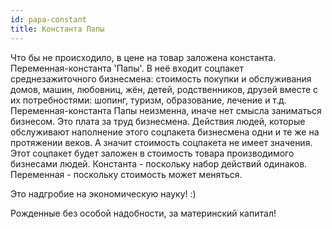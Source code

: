 ```yaml
---
id: papa-constant
title: Константа Папы 
---
```


Что бы не происходило, в цене на товар заложена константа. Переменная-константа 'Папы'. В неё входит соцпакет среднезажиточного бизнесмена: стоимость покупки и обслуживания домов, машин, любовниц, жён, детей, родственников, друзей вместе с их потребностями: шопинг, туризм, образование, лечение и т.д.
Переменная-константа Папы неизменна, иначе нет смысла заниматься бизнесом. Это плата за труд бизнесмена. Действия людей, которые обслуживают наполнение этого соцпакета бизнесмена одни и те же на протяжении веков. А значит стоимость соцпакета не имеет значения. Этот соцпакет будет заложен в стоимость товара производимого бизнесами людей. Константа - поскольку набор действий одинаков. Переменная - поскольку стоимость может меняться.

Это надгробие на экономическую науку! :)

Рожденные без особой надобности, за материнский капитал!
